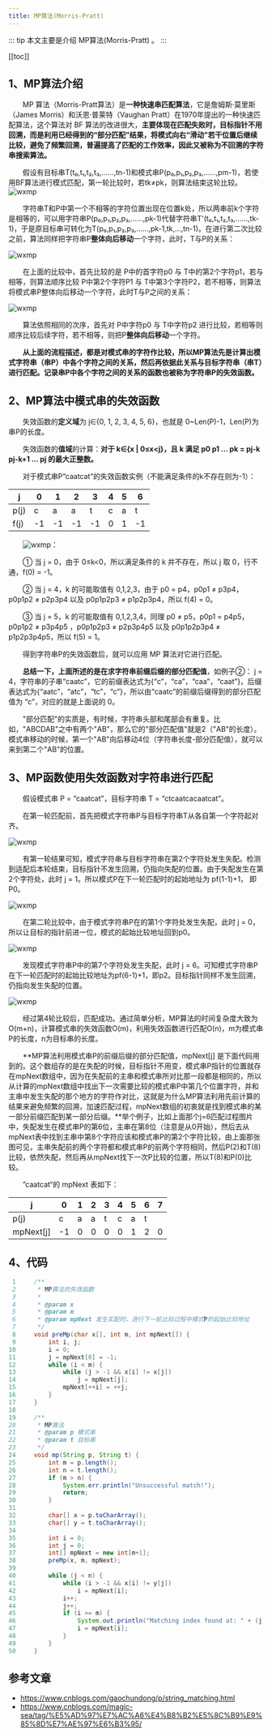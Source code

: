 ```yaml
---
title: MP算法(Morris-Pratt)
---
```


::: tip
本文主要是介绍 MP算法(Morris-Pratt) 。
:::

[[toc]]


## 1、MP算法介绍

　　MP 算法（Morris-Pratt算法）是**一种快速串匹配算法**，它是詹姆斯·莫里斯（James Morris）和沃恩·普莱特（Vaughan Pratt）在1970年提出的一种快速匹配算法，这个算法对 BF 算法的改进很大，**主要体现在匹配失败时，目标指针不用回溯，而是利用已经得到的“部分匹配”结果，将模式向右“滑动”若干位置后继续比较，避免了频繁回溯，普遍提高了匹配的工作效率，因此又被称为不回溯的字符串搜索算法。**

　　假设有目标串T(t₀,t₁,t₂,t₃,……,tn-1)和模式串P(p₀,p₁,p₂,p₃,……,pm-1)，若使用BF算法进行模式匹配，第一轮比较时，若tk≠pk，则算法结束这轮比较。<img class= "zoom-custom-imgs" :src="$withBase('/assets/img/algorithm/strmatch/comm8/1731440-20191105235615824-1038101089.png')" alt="wxmp">

　　字符串T和P中第一个不相等的字符位置出现在位置k处，所以两串前k个字符是相等的，可以用字符串P(p₀,p₁,p₂,p₃,……,pk-1)代替字符串T'(t₀,t₁,t₂,t₃,……,tk-1)，于是原目标串可转化为T(p₀,p₁,p₂,p₃,……,pk-1,tk,...,tn-1)。在进行第二次比较之前，算法同样把字符串P**整体向后移动**一个字符，此时，T与P的关系：

<img class= "zoom-custom-imgs" :src="$withBase('/assets/img/algorithm/strmatch/comm8/1731440-20191106001000466-1356261846.png')" alt="wxmp">

　　在上面的比较中，首先比较的是 P中的首字符p0 与 T中的第2个字符p1，若与相等，则算法顺序比较 P中第2个字符P1 与 T中第3个字符P2，若不相等，则算法将模式串P整体向后移动一个字符，此时T与P之间的关系：

<img class= "zoom-custom-imgs" :src="$withBase('/assets/img/algorithm/strmatch/comm8/1731440-20191106002014698-1974788753.png')" alt="wxmp">

　　算法依照相同的次序，首先对 P中字符p0 与 T中字符p2 进行比较，若相等则顺序比较后续字符，若不相等，则把P**整体向后移动**一个字符。

　　**从上面的流程描述，都是对模式串的字符作比较，所以MP算法先是计算出模式字符串（串P）中各个字符之间的关系，然后再依据此关系与目标字符串（串T）进行匹配。记录串P中各个字符之间的关系的函数也被称为字符串P的失效函数。**

##  2、MP算法中模式串的失效函数

　　失效函数的**定义域**为 j∈{0, 1, 2, 3, 4, 5, 6}，也就是 0~Len(P)-1，Len(P)为串P的长度。

　　失效函数的**值域**的计算：**对于 k∈{x | 0≤x<j}，且 k 满足 p0 p1 … pk = pj-k pj-k+1 … pj 的最大正整数。**

　　对于模式串P“caatcat”的失效函数实例（不能满足条件的k不存在则为-1）：

| j    | 0   | 1   | 2   | 3   | 4   | 5   | 6   |
| ---- | --- | --- | --- | --- | --- | --- | --- |
| p(j) | c   | a   | a   | t   | c   | a   | t   |
| f(j) | -1  | -1  | -1  | -1  | 0   | 1   | -1  |

　　<img class= "zoom-custom-imgs" :src="$withBase('/assets/img/algorithm/strmatch/comm8/1731440-20191106010513080-1418546415.png')" alt="wxmp">：

　　① 当 j = 0，由于 0≤k<0，所以满足条件的 k 并不存在，所以 j 取 0，行不通，f(0) = -1。

　　② 当 j = 4，k 的可能取值有 0,1,2,3，由于 p0 = p4，p0p1 ≠ p3p4，p0p1p2 ≠ p2p3p4 以及 p0p1p2p3 ≠ p1p2p3p4，所以 f(4) = 0。

　　③ 当 j = 5，k 的可能取值有 0,1,2,3,4，同理 p0 ≠ p5，p0p1 = p4p5，p0p1p2 ≠ p3p4p5 ，p0p1p2p3 ≠ p2p3p4p5 以及 p0p1p2p3p4 ≠ p1p2p3p4p5，所以 f(5) = 1。

　　得到字符串P的失效函数后，就可以应用 MP 算法对它进行匹配。

　　**总结一下，上面所述的是在求字符串前缀后缀的部分匹配值**，如例子②： j = 4，字符串的子串“caatc”，它的前缀表达式为{“c”，“ca”，“caa”，“caat”}，后缀表达式为{“aatc”，“atc”，“tc”，“c”}，所以由“caatc”的前缀后缀得到的部分匹配值为 “c”，对应的就是上面说的 0。

　　"部分匹配"的实质是，有时候，字符串头部和尾部会有重复。比如，"ABCDAB"之中有两个"AB"，那么它的"部分匹配值"就是2（"AB"的长度）。模式串移动的时候，第一个"AB"向后移动4位（字符串长度-部分匹配值），就可以来到第二个"AB"的位置。

## 3、MP函数使用失效函数对字符串进行匹配

　　假设模式串 P = “caatcat”，目标字符串 T = “ctcaatcacaatcat”。

　　在第一轮匹配前，首先把模式字符串P与目标字符串T从各自第一个字符起对齐。

<img class= "zoom-custom-imgs" :src="$withBase('/assets/img/algorithm/strmatch/comm8/1731440-20191106221905875-243976224.png')" alt="wxmp">

　　有第一轮结果可知，模式字符串与目标字符串在第2个字符处发生失配。检测到适配后本轮结束，目标指针不发生回溯，仍指向失配的位置。由于失配发生在第2个字符处，此时 j = 1。所以模式P在下一轮匹配时的起始地址为 pf(1-1)+1， 即P0。

<img class= "zoom-custom-imgs" :src="$withBase('/assets/img/algorithm/strmatch/comm8/1731440-20191106221948549-1990995163.png')" alt="wxmp">

　　在第二轮比较中，由于模式字符串P在的第1个字符处发生失配，此时 j = 0，所以让目标的指针前进一位，模式的起始比较地址回到p0。

<img class= "zoom-custom-imgs" :src="$withBase('/assets/img/algorithm/strmatch/comm8/1731440-20191106222050205-2017313733.png')" alt="wxmp">

　　发现模式字符串P中的第7个字符处发生失配，此时 j = 6。可知模式字符串P在下一轮匹配时的起始比较地址为pf(6-1)+1，即p2。目标指针同样不发生回溯，仍指向发生失配的位置。

<img class= "zoom-custom-imgs" :src="$withBase('/assets/img/algorithm/strmatch/comm8/1731440-20191106222153691-1776439644.png')" alt="wxmp">

　　经过第4轮比较后，匹配成功。通过简单分析，MP算法的时间复杂度大致为O(m+n)，计算模式串的失效函数O(m)，利用失效函数进行匹配O(n)，m为模式串P的长度，n为目标串的长度。

　　**MP算法利用模式串P的前缀后缀的部分匹配值，mpNext[j] 是下面代码用到的。这个数组存的是在失配的时候，目标指针不用变，模式串P指针的位置就存在mpNext数组中，因为在失配前的主串和模式串所对比那一段都是相同的，所以从计算的mpNext数组中找出下一次需要比较的模式串P中第几个位置字符，并和主串中发生失配的那个地方的字符作对比，这就是为什么MP算法利用先前计算的结果来避免频繁的回溯，加速匹配过程，mpNext数组的初衷就是找到模式串的某一部分前缀匹配到某一部分后缀。**举个例子，比如上面那个j=6匹配过程图片中，失配发生在模式串P的第6位，主串在第8位（注意是从0开始），然后去从mpNext表中找到主串中第8个字符应该和模式串P的第2个字符比较，由上面那张图可见，主串失配前的两个字符都和模式串P的前两个字符相同，然后P(2)和T(8)比较，依然失配，然后再从mpNext找下一次P比较的位置，所以T(8)和P(0)比较。

　　”caatcat“的 mpNext 表如下：

| j         | 0   | 1   | 2   | 3   | 4   | 5   | 6   | 7   |
| --------- | --- | --- | --- | --- | --- | --- | --- | --- |
| p(j)      | c   | a   | a   | t   | c   | a   | t   |     |
| mpNext[j] | -1  | 0   | 0   | 0   | 0   | 1   | 2   | 0   |


## 4、代码


``` java
 1     /**
 2      * MP算法的失效函数
 3      *
 4      * @param x
 5      * @param m
 6      * @param mpNext 发生实配时，进行下一轮比较过程中模式P的起始比较地址
 7      */
 8     void preMp(char x[], int m, int mpNext[]) {
 9         int i, j;
10         i = 0;
11         j = mpNext[0] = -1;
12         while (i < m) {
13             while (j > -1 && x[i] != x[j])
14                 j = mpNext[j];
15             mpNext[++i] = ++j;
16         }
17     }
18 
19     /**
20      * MP算法
21      * @param p 模式串
22      * @param t 目标串
23      */
24     void mp(String p, String t) {
25         int m = p.length();
26         int n = t.length();
27         if (m > n) {
28             System.err.println("Unsuccessful match!");
29             return;
30         }
31 
32         char[] x = p.toCharArray();
33         char[] y = t.toCharArray();
34 
35         int i = 0;
36         int j = 0;
37         int[] mpNext = new int[m+1];
38         preMp(x, m, mpNext);
39 
40         while (j < n) {
41             while (i > -1 && x[i] != y[j])
42                 i = mpNext[i];
43             i++;
44             j++;
45             if (i >= m) {
46                 System.out.println("Matching index found at: " + (j - i + 1));
47                 i = mpNext[i];
48             }
49         }
50     }
```




## 参考文章
* https://www.cnblogs.com/gaochundong/p/string_matching.html
* https://www.cnblogs.com/magic-sea/tag/%E5%AD%97%E7%AC%A6%E4%B8%B2%E5%8C%B9%E9%85%8D%E7%AE%97%E6%B3%95/
